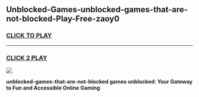 
## Unblocked-Games-unblocked-games-that-are-not-blocked-Play-Free-zaoy0
<h3>
<a href="https://premium76.site?title=unblocked-games-that-are-not-blocked&ref=19M">CLICK TO PLAY</a></h3>
<hr>

<h3>
<a href="https://premium76.site?title=unblocked-games-that-are-not-blocked&ref=19M">CLICK 2 PLAY</a>
  
</h3>

<a href="https://premium76.site?title=unblocked-games-that-are-not-blocked&ref=19M"><img src="https://clearcache.store/games.png"></a>


**unblocked-games-that-are-not-blocked games unblocked: Your Gateway to Fun and Accessible Online Gaming**
